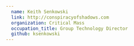 ```yaml
---
  name: Keith Senkowski
  link: http://conspiracyofshadows.com
  organization: Critical Mass
  occupation_title: Group Technology Director
  github: ksenkowski
---
```

